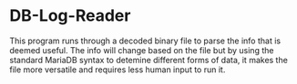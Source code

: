 # DB-Log-Reader
This program runs through a decoded binary file to parse the info that is deemed useful. 
The info will change based on the file but by using the standard MariaDB syntax to detemine different forms of data,
it makes the file more versatile and requires less human input to run it.
